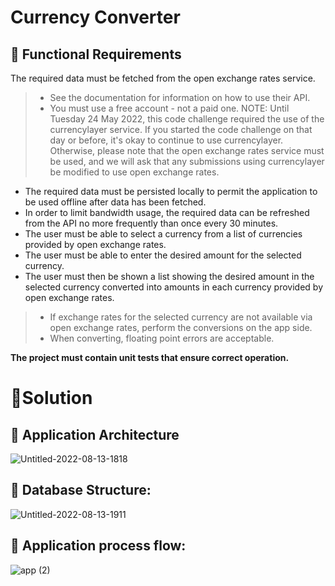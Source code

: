 # Currency Converter
## :triangular_flag_on_post: Functional Requirements
The required data must be fetched from the open exchange rates service.
> - See the documentation for information on how to use their API.
> - You must use a free account - not a paid one.
NOTE: Until Tuesday 24 May 2022, this code challenge required the use of the currencylayer service. If you started the code challenge on that day or before, it's okay to continue to use currencylayer. Otherwise, please note that the open exchange rates service must be used, and we will ask that any submissions using currencylayer be modified to use open exchange rates.
> 

- The required data must be persisted locally to permit the application to be used offline after data has been fetched.
- In order to limit bandwidth usage, the required data can be refreshed from the API no more frequently than once every 30 minutes.
- The user must be able to select a currency from a list of currencies provided by open exchange rates.
- The user must be able to enter the desired amount for the selected currency.
- The user must then be shown a list showing the desired amount in the selected currency converted into amounts in each currency provided by open exchange rates.
>
> - If exchange rates for the selected currency are not available via open exchange rates, perform the conversions on the app side.
> - When converting, floating point errors are acceptable.
>
**The project must contain unit tests that ensure correct operation.**
# :test_tube:Solution
## :bricks: Application Architecture
![Untitled-2022-08-13-1818](https://user-images.githubusercontent.com/16047748/184496385-00f20cae-34be-404b-b9cf-caf54eeef65a.png)
## :file_folder: Database Structure:
![Untitled-2022-08-13-1911](https://user-images.githubusercontent.com/16047748/184498647-e0d6ae9f-95d3-4c5c-b647-d2741cf8bb6a.png)
## :runner: Application process flow:
![app (2)](https://user-images.githubusercontent.com/16047748/184597344-81e4fe79-5a8d-45f6-8386-965c9f1793e4.png)

